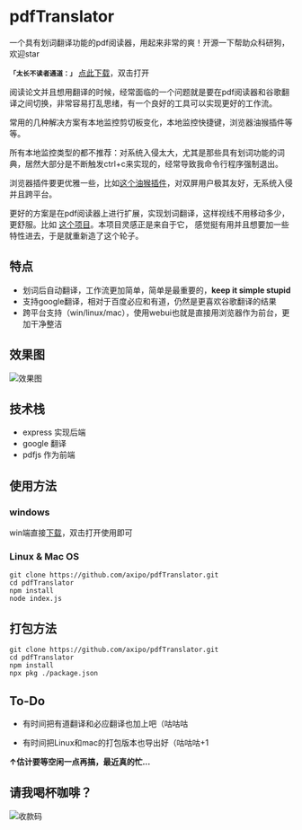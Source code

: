 # pdfTranslator

一个具有划词翻译功能的pdf阅读器，用起来非常的爽！开源一下帮助众科研狗，欢迎star

**`「太长不读者通道：」`** [点此下载](https://github.com/axipo/pdfTranslator/releases)，双击打开

阅读论文并且想用翻译的时候，经常面临的一个问题就是要在pdf阅读器和谷歌翻译之间切换，非常容易打乱思绪，有一个良好的工具可以实现更好的工作流。

常用的几种解决方案有本地监控剪切板变化，本地监控快捷键，浏览器油猴插件等等。

所有本地监控类型的都不推荐：对系统入侵太大，尤其是那些具有划词功能的词典，居然大部分是不断触发ctrl+c来实现的，经常导致我命令行程序强制退出。

浏览器插件要更优雅一些，比如[这个油猴插件](https://greasyfork.org/en/scripts/374339-google-translate-utils)，对双屏用户极其友好，无系统入侵并且跨平台。

更好的方案是在pdf阅读器上进行扩展，实现划词翻译，这样视线不用移动多少，更舒服。比如 [这个项目](https://github.com/do-something-for-fun/thesis-helper)。本项目灵感正是来自于它， 感觉挺有用并且想要加一些特性进去，于是就重新造了这个轮子。

## 特点

- 划词后自动翻译，工作流更加简单，简单是最重要的，**keep it simple stupid**
- 支持google翻译，相对于百度必应和有道，仍然是更喜欢谷歌翻译的结果
- 跨平台支持（win/linux/mac），使用webui也就是直接用浏览器作为前台，更加干净整洁


## 效果图

![效果图](https://cdn.0x00.eu.org/d/iV0Vi3kHUe.gif)

## 技术栈

- express 实现后端
- google 翻译
- pdfjs 作为前端

## 使用方法

### windows

win端直接[下载](https://github.com/axipo/pdfTranslator/releases)，双击打开使用即可

### Linux & Mac OS

    git clone https://github.com/axipo/pdfTranslator.git
    cd pdfTranslator
    npm install
    node index.js

## 打包方法

    git clone https://github.com/axipo/pdfTranslator.git
    cd pdfTranslator
    npm install
    npx pkg ./package.json

## To-Do

- 有时间把有道翻译和必应翻译也加上吧（咕咕咕

- 有时间把Linux和mac的打包版本也导出好（咕咕咕+1

**↑估计要等空闲一点再搞，最近真的忙...**

## 请我喝杯咖啡？

![收款码](https://cdn.0x00.eu.org/d/XxcO1sJGMi.png)
